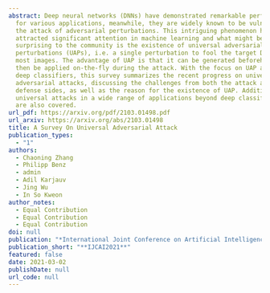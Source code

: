 ```yaml
---
abstract: Deep neural networks (DNNs) have demonstrated remarkable performance
  for various applications, meanwhile, they are widely known to be vulnerable to
  the attack of adversarial perturbations. This intriguing phenomenon has
  attracted significant attention in machine learning and what might be more
  surprising to the community is the existence of universal adversarial
  perturbations (UAPs), i.e. a single perturbation to fool the target DNN for
  most images. The advantage of UAP is that it can be generated beforehand and
  then be applied on-the-fly during the attack. With the focus on UAP against
  deep classifiers, this survey summarizes the recent progress on universal
  adversarial attacks, discussing the challenges from both the attack and
  defense sides, as well as the reason for the existence of UAP. Additionally,
  universal attacks in a wide range of applications beyond deep classification
  are also covered.
url_pdf: https://arxiv.org/pdf/2103.01498.pdf
url_arxiv: https://arxiv.org/abs/2103.01498
title: A Survey On Universal Adversarial Attack
publication_types:
  - "1"
authors:
  - Chaoning Zhang
  - Philipp Benz
  - admin
  - Adil Karjauv
  - Jing Wu
  - In So Kweon
author_notes:
  - Equal Contribution
  - Equal Contribution
  - Equal Contribution
doi: null
publication: "*International Joint Conference on Artificial Intelligence (IJCAI) 2021*"
publication_short: "**IJCAI2021**"
featured: false
date: 2021-03-02
publishDate: null
url_code: null
---
```

